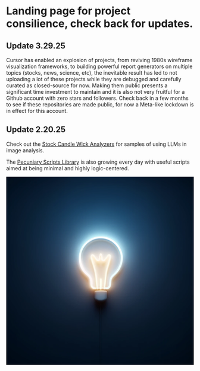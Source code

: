 # Landing page for project consilience, check back for updates.  

## Update 3.29.25

Cursor has enabled an explosion of projects, from reviving 1980s wireframe visualization frameworks, to building powerful report generators on multiple topics (stocks, news, science, etc), the inevitable result has led to not uploading a lot of these projects while they are debugged and carefully curated as closed-source for now. Making them public presents a significant time investment to maintain and it is also not very fruitful for a Github account with zero stars and followers. Check back in a few months to see if these repositories are made public, for now a Meta-like lockdown is in effect for this account.  

## Update 2.20.25

Check out the [Stock Candle Wick Analyzers](https://github.com/Photon1c/StockCandleWickAnalyzers/tree/main) for samples of using LLMs in image analysis.  

The [Pecuniary Scripts Library](https://github.com/Photon1c/PecuniaryScriptsLibrary) is also growing every day with useful scripts aimed at being minimal and highly logic-centered.  

![background image](images/bulbbackground.png)
